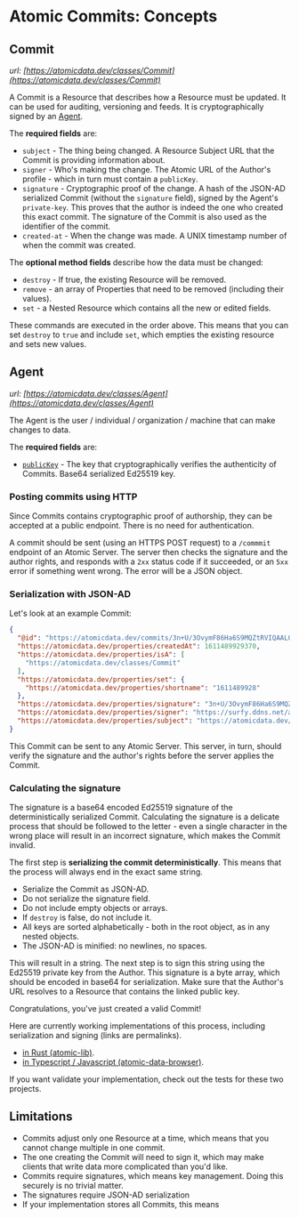 # Atomic Commits: Concepts

## Commit

_url: [https://atomicdata.dev/classes/Commit](https://atomicdata.dev/classes/Commit)_

A Commit is a Resource that describes how a Resource must be updated.
It can be used for auditing, versioning and feeds.
It is cryptographically signed by an [Agent](https://atomicdata.dev/classes/Agent).

The **required fields** are:

- `subject` - The thing being changed. A Resource Subject URL that the Commit is providing information about.
- `signer` - Who's making the change. The Atomic URL of the Author's profile - which in turn must contain a `publicKey`.
- `signature` - Cryptographic proof of the change. A hash of the JSON-AD serialized Commit (without the `signature` field), signed by the Agent's `private-key`. This proves that the author is indeed the one who created this exact commit. The signature of the Commit is also used as the identifier of the commit.
- `created-at` - When the change was made. A UNIX timestamp number of when the commit was created.

The **optional method fields** describe how the data must be changed:

- `destroy` - If true, the existing Resource will be removed.
- `remove` - an array of Properties that need to be removed (including their values).
- `set` - a Nested Resource which contains all the new or edited fields.

These commands are executed in the order above.
This means that you can set `destroy` to `true` and include `set`, which empties the existing resource and sets new values.

## Agent

_url: [https://atomicdata.dev/classes/Agent](https://atomicdata.dev/classes/Agent)_

The Agent is the user / individual / organization / machine that can make changes to data.

The **required fields** are:

- [`publicKey`](https://atomicdata.dev/properties/publicKey) - The key that cryptographically verifies the authenticity of Commits. Base64 serialized Ed25519 key.

### Posting commits using HTTP

Since Commits contains cryptographic proof of authorship, they can be accepted at a public endpoint.
There is no need for authentication.

A commit should be sent (using an HTTPS POST request) to a `/commmit` endpoint of an Atomic Server.
The server then checks the signature and the author rights, and responds with a `2xx` status code if it succeeded, or an `5xx` error if something went wrong.
The error will be a JSON object.

### Serialization with JSON-AD

Let's look at an example Commit:

```json
{
  "@id": "https://atomicdata.dev/commits/3n+U/3OvymF86Ha6S9MQZtRVIQAAL0rv9ZQpjViht4emjnqKxj4wByiO9RhfL+qwoxTg0FMwKQsNg6d0QU7pAw==",
  "https://atomicdata.dev/properties/createdAt": 1611489929370,
  "https://atomicdata.dev/properties/isA": [
    "https://atomicdata.dev/classes/Commit"
  ],
  "https://atomicdata.dev/properties/set": {
    "https://atomicdata.dev/properties/shortname": "1611489928"
  },
  "https://atomicdata.dev/properties/signature": "3n+U/3OvymF86Ha6S9MQZtRVIQAAL0rv9ZQpjViht4emjnqKxj4wByiO9RhfL+qwoxTg0FMwKQsNg6d0QU7pAw==",
  "https://atomicdata.dev/properties/signer": "https://surfy.ddns.net/agents/9YCs7htDdF4yBAiA4HuHgjsafg+xZIrtZNELz4msCmc=",
  "https://atomicdata.dev/properties/subject": "https://atomicdata.dev/test"
}
```

This Commit can be sent to any Atomic Server.
This server, in turn, should verify the signature and the author's rights before the server applies the Commit.

### Calculating the signature

The signature is a base64 encoded Ed25519 signature of the deterministically serialized Commit.
Calculating the signature is a delicate process that should be followed to the letter - even a single character in the wrong place will result in an incorrect signature, which makes the Commit invalid.

The first step is **serializing the commit deterministically**.
This means that the process will always end in the exact same string.

- Serialize the Commit as JSON-AD.
- Do not serialize the signature field.
- Do not include empty objects or arrays.
- If `destroy` is false, do not include it.
- All keys are sorted alphabetically - both in the root object, as in any nested objects.
- The JSON-AD is minified: no newlines, no spaces.

This will result in a string.
The next step is to sign this string using the Ed25519 private key from the Author.
This signature is a byte array, which should be encoded in base64 for serialization.
Make sure that the Author's URL resolves to a Resource that contains the linked public key.

Congratulations, you've just created a valid Commit!

Here are currently working implementations of this process, including serialization and signing (links are permalinks).

- [in Rust (atomic-lib)](https://github.com/joepio/atomic/blob/ceb88c1ae58811f2a9e6bacb7eaa39a2a7aa1513/lib/src/commit.rs#L81).
- [in Typescript / Javascript (atomic-data-browser)](https://github.com/joepio/atomic-data-browser/blob/fc899bb2cf54bdff593ee6b4debf52e20a85619e/src/atomic-lib/commit.ts#L51).

If you want validate your implementation, check out the tests for these two projects.

## Limitations

- Commits adjust only one Resource at a time, which means that you cannot change multiple in one commit.
- The one creating the Commit will need to sign it, which may make clients that write data more complicated than you'd like.
- Commits require signatures, which means key management. Doing this securely is no trivial matter.
- The signatures require JSON-AD serialization
- If your implementation stores all Commits, this means
